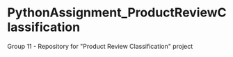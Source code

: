 # PythonAssignment_ProductReviewClassification
Group 11 - Repository for "Product Review Classification" project
